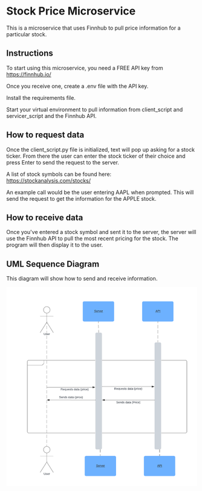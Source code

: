 # Stock Price Microservice

This is a microservice that uses Finnhub to pull price information for a particular stock.

## Instructions

To start using this microservice, you need a FREE API key from https://finnhub.io/

Once you receive one, create a .env file with the API key.

Install the requirements file.

Start your virtual environment to pull information from client_script and servicer_script and the Finnhub API.


## How to request data

Once the client_script.py file is initialized, text will pop up asking for a stock ticker. From there the user can enter the stock ticker of their choice and press Enter to send the request to the server.

A list of stock symbols can be found here:
https://stockanalysis.com/stocks/

An example call would be the user entering AAPL when prompted. This will send the request to get the information for the APPLE stock.

## How to receive data

Once you've entered a stock symbol and sent it to the server, the server will use the Finnhub API to pull the most recent pricing for the stock. The program will then display it to the user.


## UML Sequence Diagram

This diagram will show how to send and receive information.

![UML diagram](/images/UMLdiagram.png)